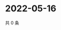 # 2022-05-16

共 0 条

<!-- BEGIN WEIBO -->
<!-- 最后更新时间 Mon May 16 2022 20:34:39 GMT+0800 (China Standard Time) -->

<!-- END WEIBO -->
